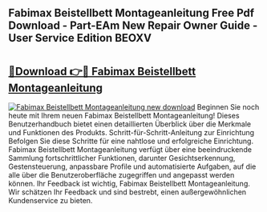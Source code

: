 ## Fabimax Beistellbett Montageanleitung Free Pdf Download - Part-EAm New Repair Owner Guide - User Service Edition BEOXV

# <h2><a href="http://df8izo8.blite.top/?on=Fabimax+Beistellbett+Montageanleitung">🔗Download 👉🔴 Fabimax Beistellbett Montageanleitung</a></h2>

[![Fabimax Beistellbett Montageanleitung new download](https://i.imgur.com/lujVjoI.png)](http://df8izo8.blite.top/?on=Fabimax+Beistellbett+Montageanleitung)
Beginnen Sie noch heute mit Ihrem neuen Fabimax Beistellbett Montageanleitung! Dieses Benutzerhandbuch bietet einen detaillierten Überblick über die Merkmale und Funktionen des Produkts. Schritt-für-Schritt-Anleitung zur Einrichtung Befolgen Sie diese Schritte für eine nahtlose und erfolgreiche Einrichtung. Fabimax Beistellbett Montageanleitung verfügt über eine beeindruckende Sammlung fortschrittlicher Funktionen, darunter Gesichtserkennung, Gestensteuerung, anpassbare Profile und automatisierte Aufgaben, auf die alle über die Benutzeroberfläche zugegriffen und angepasst werden können. Ihr Feedback ist wichtig, Fabimax Beistellbett Montageanleitung. Wir schätzen Ihr Feedback und sind bestrebt, einen außergewöhnlichen Kundenservice zu bieten.
